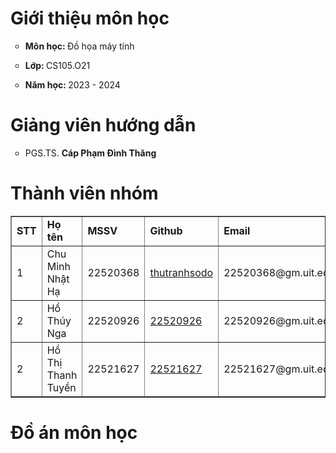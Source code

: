 <h1><b>Giới thiệu môn học</b></h1>
<ul style="list-style-type: circle">
  <li><p><b>Môn học: </b> Đồ họa máy tính</p></li>
  <li><p><b>Lớp: </b> CS105.O21</p></li>
  <li><p><b>Năm học: </b> 2023 - 2024</p></li>
</ul>
<h1><b>Giảng viên hướng dẫn</b></h1>
<ul style="list-style-type: circle">
  <li><p>PGS.TS. <b>Cáp Phạm Đình Thăng </b></p></li>
</ul>
<h1><b>Thành viên nhóm</b></h1>
<table border="1">
  <tr>
    <td><b>STT</b></td>
    <td><b>Họ tên</b></td>
    <td><b>MSSV</b></td>
    <td><b>Github</b></td>
    <td><b>Email</b></td>
  </tr>
  <tr>
    <td>1</td>
    <td>Chu Minh Nhật Hạ</td>
    <td>22520368</td>
    <td><a href="https://github.com/thutranhsodo" title="thutranhsodo">thutranhsodo</a></td>
    <td><a>22520368@gm.uit.edu.vn</a></td>
  </tr>
  <tr>
    <td>2</td>
    <td>Hồ Thúy Nga</td>
    <td>22520926</td>
    <td><a href="https://github.com/thuyngak4" title="22520926">22520926</a></td>
    <td><a>22520926@gm.uit.edu.vn</a></td>
  </tr>
  <tr>
    <td>2</td>
    <td>Hồ Thị Thanh Tuyền</td>
    <td>22521627</td>
    <td><a href="https://github.com/thanhtuyen0000000000000" title="22521627">22521627</a></td>
    <td><a>22521627@gm.uit.edu.vn</a></td>
  </tr>
</table>
<h1><b>Đồ án môn học</b></h1>
